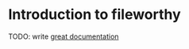 # Introduction to fileworthy

TODO: write [great documentation](http://jacobian.org/writing/what-to-write/)
